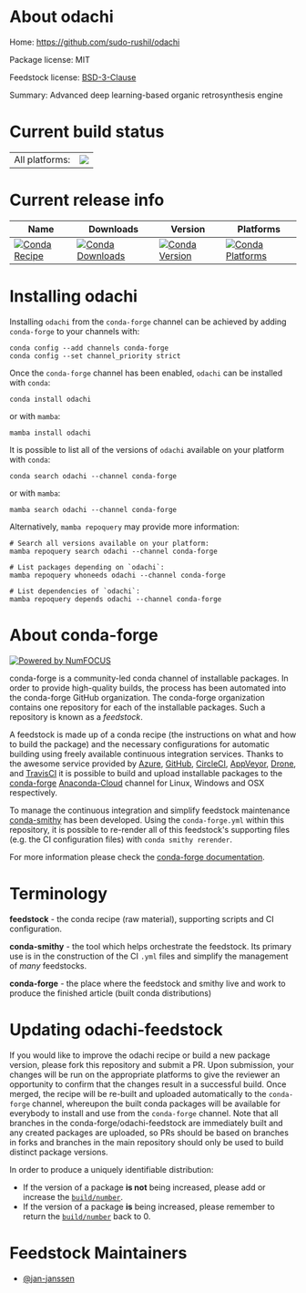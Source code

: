 About odachi
============

Home: https://github.com/sudo-rushil/odachi

Package license: MIT

Feedstock license: [BSD-3-Clause](https://github.com/conda-forge/odachi-feedstock/blob/main/LICENSE.txt)

Summary: Advanced deep learning-based organic retrosynthesis engine

Current build status
====================


<table><tr><td>All platforms:</td>
    <td>
      <a href="https://dev.azure.com/conda-forge/feedstock-builds/_build/latest?definitionId=17095&branchName=main">
        <img src="https://dev.azure.com/conda-forge/feedstock-builds/_apis/build/status/odachi-feedstock?branchName=main">
      </a>
    </td>
  </tr>
</table>

Current release info
====================

| Name | Downloads | Version | Platforms |
| --- | --- | --- | --- |
| [![Conda Recipe](https://img.shields.io/badge/recipe-odachi-green.svg)](https://anaconda.org/conda-forge/odachi) | [![Conda Downloads](https://img.shields.io/conda/dn/conda-forge/odachi.svg)](https://anaconda.org/conda-forge/odachi) | [![Conda Version](https://img.shields.io/conda/vn/conda-forge/odachi.svg)](https://anaconda.org/conda-forge/odachi) | [![Conda Platforms](https://img.shields.io/conda/pn/conda-forge/odachi.svg)](https://anaconda.org/conda-forge/odachi) |

Installing odachi
=================

Installing `odachi` from the `conda-forge` channel can be achieved by adding `conda-forge` to your channels with:

```
conda config --add channels conda-forge
conda config --set channel_priority strict
```

Once the `conda-forge` channel has been enabled, `odachi` can be installed with `conda`:

```
conda install odachi
```

or with `mamba`:

```
mamba install odachi
```

It is possible to list all of the versions of `odachi` available on your platform with `conda`:

```
conda search odachi --channel conda-forge
```

or with `mamba`:

```
mamba search odachi --channel conda-forge
```

Alternatively, `mamba repoquery` may provide more information:

```
# Search all versions available on your platform:
mamba repoquery search odachi --channel conda-forge

# List packages depending on `odachi`:
mamba repoquery whoneeds odachi --channel conda-forge

# List dependencies of `odachi`:
mamba repoquery depends odachi --channel conda-forge
```


About conda-forge
=================

[![Powered by
NumFOCUS](https://img.shields.io/badge/powered%20by-NumFOCUS-orange.svg?style=flat&colorA=E1523D&colorB=007D8A)](https://numfocus.org)

conda-forge is a community-led conda channel of installable packages.
In order to provide high-quality builds, the process has been automated into the
conda-forge GitHub organization. The conda-forge organization contains one repository
for each of the installable packages. Such a repository is known as a *feedstock*.

A feedstock is made up of a conda recipe (the instructions on what and how to build
the package) and the necessary configurations for automatic building using freely
available continuous integration services. Thanks to the awesome service provided by
[Azure](https://azure.microsoft.com/en-us/services/devops/), [GitHub](https://github.com/),
[CircleCI](https://circleci.com/), [AppVeyor](https://www.appveyor.com/),
[Drone](https://cloud.drone.io/welcome), and [TravisCI](https://travis-ci.com/)
it is possible to build and upload installable packages to the
[conda-forge](https://anaconda.org/conda-forge) [Anaconda-Cloud](https://anaconda.org/)
channel for Linux, Windows and OSX respectively.

To manage the continuous integration and simplify feedstock maintenance
[conda-smithy](https://github.com/conda-forge/conda-smithy) has been developed.
Using the ``conda-forge.yml`` within this repository, it is possible to re-render all of
this feedstock's supporting files (e.g. the CI configuration files) with ``conda smithy rerender``.

For more information please check the [conda-forge documentation](https://conda-forge.org/docs/).

Terminology
===========

**feedstock** - the conda recipe (raw material), supporting scripts and CI configuration.

**conda-smithy** - the tool which helps orchestrate the feedstock.
                   Its primary use is in the construction of the CI ``.yml`` files
                   and simplify the management of *many* feedstocks.

**conda-forge** - the place where the feedstock and smithy live and work to
                  produce the finished article (built conda distributions)


Updating odachi-feedstock
=========================

If you would like to improve the odachi recipe or build a new
package version, please fork this repository and submit a PR. Upon submission,
your changes will be run on the appropriate platforms to give the reviewer an
opportunity to confirm that the changes result in a successful build. Once
merged, the recipe will be re-built and uploaded automatically to the
`conda-forge` channel, whereupon the built conda packages will be available for
everybody to install and use from the `conda-forge` channel.
Note that all branches in the conda-forge/odachi-feedstock are
immediately built and any created packages are uploaded, so PRs should be based
on branches in forks and branches in the main repository should only be used to
build distinct package versions.

In order to produce a uniquely identifiable distribution:
 * If the version of a package **is not** being increased, please add or increase
   the [``build/number``](https://docs.conda.io/projects/conda-build/en/latest/resources/define-metadata.html#build-number-and-string).
 * If the version of a package **is** being increased, please remember to return
   the [``build/number``](https://docs.conda.io/projects/conda-build/en/latest/resources/define-metadata.html#build-number-and-string)
   back to 0.

Feedstock Maintainers
=====================

* [@jan-janssen](https://github.com/jan-janssen/)

